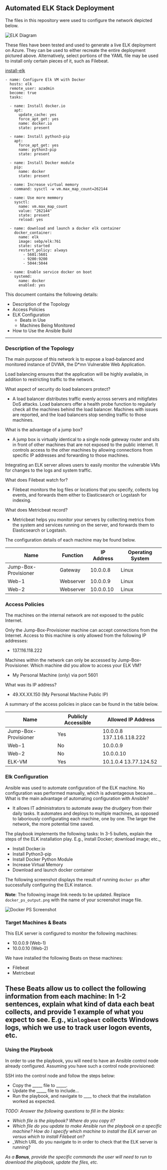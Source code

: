 ## Automated ELK Stack Deployment

The files in this repository were used to configure the network depicted below.

![ELK Diagram](./Images/ELK-diagram.png)

These files have been tested and used to generate a live ELK deployment on Azure. They can be used to either recreate the entire deployment pictured above. Alternatively, select portions of the YAML file may be used to install only certain pieces of it, such as Filebeat.

[install-elk](./Playbooks/install-elk.yml)
```
- name: Configure Elk VM with Docker
  hosts: elk
  remote_user: azadmin
  become: true
  tasks:

  - name: Install docker.io
    apt:
      update_cache: yes
      force_apt_get: yes
      name: docker.io
      state: present

  - name: Install python3-pip
    apt:
      force_apt_get: yes
      name: python3-pip
      state: present

  - name: Install Docker module
    pip:
      name: docker
      state: present

  - name: Increase virtual memory
    command: sysctl -w vm.max_map_count=262144

  - name: Use more memmory
    sysctl:
      name: vm.max_map_count
      value: "262144"
      state: present
      reload: yes

  - name: download and launch a docker elk container
    docker_container:
      name: elk
      image: sebp/elk:761
      state: started
      restart_policy: always
        - 5601:5601
        - 9200:9200
        - 5044:5044

  - name: Enable service docker on boot
    systemd:
      name: docker
      enabled: yes
```

This document contains the following details:
- Description of the Topology
- Access Policies
- ELK Configuration
  - Beats in Use
  - Machines Being Monitored
- How to Use the Ansible Build

---  
### Description of the Topology

The main purpose of this network is to expose a load-balanced and monitored instance of DVWA, the D*mn Vulnerable Web Application.

Load balancing ensures that the application will be highly available, in addition to restricting traffic to the network.

What aspect of security do load balancers protect?
- A load balancer distributes traffic evenly across servers and mitigfates DoS attacks. Load balancers offer a health probe function to regularly check all the machines behind the load balancer. Machines with issues are reported, and the load balancers stop sending traffic to those machines. 

What is the advantage of a jump box?
- A jump box is virtually identical to a single node gateway router and sits in front of other machines that are not exposed to the public internet. It controls access to the other machines by allowing connections from specific IP addresses and forwarding to those machines.

Integrating an ELK server allows users to easily monitor the vulnerable VMs for changes to the logs and system traffic.

What does Filebeat watch for?
- Filebeat monitors the log files or locations that you specify, collects log events, and forwards them either to Elasticsearch or Logstash for indexing.

What does Metricbeat record?
- Metricbeat helps you monitor your servers by collecting metrics from the system and services running on the server, and forwards them to Elasticsearch or Logstash.

The configuration details of each machine may be found below.

| Name                 | Function  | IP Address | Operating System |
|----------------------|-----------|------------|------------------|
| Jump-Box-Provisioner | Gateway   | 10.0.0.8   | Linux            |
| Web-1                | Webserver | 10.0.0.9   | Linux            |
| Web-2                | Webserver | 10.0.0.10  | Linux            |

### Access Policies

The machines on the internal network are not exposed to the public Internet. 

Only the Jump-Box-Provisioner machine can accept connections from the Internet. Access to this machine is only allowed from the following IP addresses:
- 137.116.118.222

Machines within the network can only be accessed by Jump-Box-Provisioner.
Which machine did you allow to access your ELK VM?
- My Personal Machine (only) via port 5601

What was its IP address?
- 49.XX.XX.150 (My Personal Machine Public IP)

A summary of the access policies in place can be found in the table below.

| Name                 | Publicly Accessible | Allowed IP Address       |
|----------------------|---------------------|--------------------------|
| Jump-Box-Provisioner | Yes                 | 10.0.0.8 137.116.118.222 |
| Web-1                | No                  | 10.0.0.9                 |
| Web-2                | No                  | 10.0.0.10                |
| ELK-VM               | Yes                 | 10.1.0.4 13.77.124.52    |

### Elk Configuration

Ansible was used to automate configuration of the ELK machine. No configuration was performed manually, which is advantageous because...
What is the main advantage of automating configuration with Ansible?
- It allows IT administrators to automate away the drudgery from their daily tasks. It automates and deploys to multiple machines, as opposed to laboriously configurating each machine, one by one. The larger the network, the more potential time saved.

The playbook implements the following tasks:
In 3-5 bullets, explain the steps of the ELK installation play. E.g., install Docker; download image; etc._
- Install Docker.io
- Install Python3-pip
- Install Docker Python Module
- Increase Virtual Memory
- Download and launch docker container

The following screenshot displays the result of running `docker ps` after successfully configuring the ELK instance.

**Note**: The following image link needs to be updated. Replace `docker_ps_output.png` with the name of your screenshot image file.  


![Docker PS Screenshot](Images/docker_ps_output.png)

### Target Machines & Beats
This ELK server is configured to monitor the following machines:
- 10.0.0.9 (Web-1)
- 10.0.0.10 (Web-2)

We have installed the following Beats on these machines:
- Filebeat
- Metricbeat

These Beats allow us to collect the following information from each machine:
In 1-2 sentences, explain what kind of data each beat collects, and provide 1 example of what you expect to see. E.g., `Winlogbeat` collects Windows logs, which we use to track user logon events, etc.
- 

### Using the Playbook
In order to use the playbook, you will need to have an Ansible control node already configured. Assuming you have such a control node provisioned: 

SSH into the control node and follow the steps below:
- Copy the _____ file to _____.
- Update the _____ file to include...
- Run the playbook, and navigate to ____ to check that the installation worked as expected.

_TODO: Answer the following questions to fill in the blanks:_
- _Which file is the playbook? Where do you copy it?_
- _Which file do you update to make Ansible run the playbook on a specific machine? How do I specify which machine to install the ELK server on versus which to install Filebeat on?_
- _Which URL do you navigate to in order to check that the ELK server is running?

_As a **Bonus**, provide the specific commands the user will need to run to download the playbook, update the files, etc._
